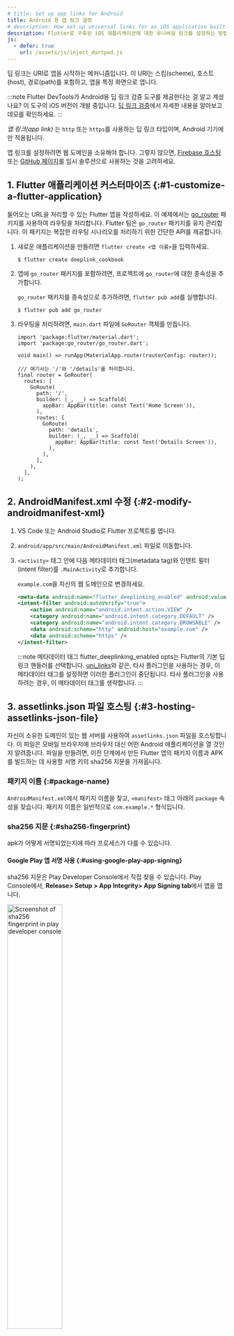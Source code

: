 ```yaml
---
# title: Set up app links for Android
title: Android 용 앱 링크 설정
# description: How set up universal links for an iOS application built with Flutter
description: Flutter로 구축된 iOS 애플리케이션에 대한 유니버설 링크를 설정하는 방법
js:
  - defer: true
    url: /assets/js/inject_dartpad.js
---
```


<?code-excerpt path-base="codelabs/deeplink_cookbook"?>

딥 링크는 URI로 앱을 시작하는 메커니즘입니다. 
이 URI는 스킴(scheme), 호스트(host), 경로(path)를 포함하고, 앱을 특정 화면으로 엽니다.

:::note
Flutter DevTools가 Android용 딥 링크 검증 도구를 제공한다는 걸 알고 계셨나요? 
이 도구의 iOS 버전이 개발 중입니다. 
[딥 링크 검증][Validate deep links]에서 자세한 내용을 알아보고 데모를 확인하세요.
:::

[Validate deep links]: /tools/devtools/deep-links

_앱 링크(app link)_ 는 `http` 또는 `https`를 사용하는 딥 링크 타입이며, Android 기기에만 적용됩니다.

앱 링크를 설정하려면 웹 도메인을 소유해야 합니다. 
그렇지 않으면, [Firebase 호스팅][Firebase Hosting] 또는 [GitHub 페이지][GitHub Pages]를 
임시 솔루션으로 사용하는 것을 고려하세요.

## 1. Flutter 애플리케이션 커스터마이즈 {:#1-customize-a-flutter-application}

들어오는 URL을 처리할 수 있는 Flutter 앱을 작성하세요. 
이 예제에서는 [go_router][] 패키지를 사용하여 라우팅을 처리합니다. 
Flutter 팀은 `go_router` 패키지를 유지 관리합니다. 
이 패키지는 복잡한 라우팅 시나리오를 처리하기 위한 간단한 API를 제공합니다.

1. 새로운 애플리케이션을 만들려면 `flutter create <앱 이름>`을 입력하세요.

    ```shell
    $ flutter create deeplink_cookbook
    ```

2. 앱에 `go_router` 패키지를 포함하려면, 프로젝트에 `go_router`에 대한 종속성을 추가합니다.

   `go_router` 패키지를 종속성으로 추가하려면, `flutter pub add`를 실행합니다.

    ```console
    $ flutter pub add go_router
    ```

3. 라우팅을 처리하려면, `main.dart` 파일에 `GoRouter` 객체를 만듭니다.

    <?code-excerpt "lib/main.dart"?>
    ```dartpad title="Flutter GoRouter hands-on example in DartPad" run="true"
    import 'package:flutter/material.dart';
    import 'package:go_router/go_router.dart';
    
    void main() => runApp(MaterialApp.router(routerConfig: router));
    
    /// 여기서는 '/'와 '/details'를 처리합니다.
    final router = GoRouter(
      routes: [
        GoRoute(
          path: '/',
          builder: (_, __) => Scaffold(
            appBar: AppBar(title: const Text('Home Screen')),
          ),
          routes: [
            GoRoute(
              path: 'details',
              builder: (_, __) => Scaffold(
                appBar: AppBar(title: const Text('Details Screen')),
              ),
            ),
          ],
        ),
      ],
    );
    ```

## 2. AndroidManifest.xml 수정 {:#2-modify-androidmanifest-xml}

1. VS Code 또는 Android Studio로 Flutter 프로젝트를 엽니다.
2. `android/app/src/main/AndroidManifest.xml` 파일로 이동합니다.
3. `<activity>` 태그 안에 다음 메타데이터 태그(metadata tag)와 
   인텐트 필터(intent filter)를 `.MainActivity`로 추가합니다.

   `example.com`을 자신의 웹 도메인으로 변경하세요.

    ```xml
    <meta-data android:name="flutter_deeplinking_enabled" android:value="true" />
    <intent-filter android:autoVerify="true">
        <action android:name="android.intent.action.VIEW" />
        <category android:name="android.intent.category.DEFAULT" />
        <category android:name="android.intent.category.BROWSABLE" />
        <data android:scheme="http" android:host="example.com" />
        <data android:scheme="https" />
    </intent-filter>
    ```
   
   :::note
   메타데이터 태그 flutter_deeplinking_enabled opts는 Flutter의 기본 딥링크 핸들러를 선택합니다. 
   [uni_links][]와 같은, 타사 플러그인을 사용하는 경우, 이 메타데이터 태그를 설정하면 이러한 플러그인이 중단됩니다. 
   타사 플러그인을 사용하려는 경우, 이 메타데이터 태그를 생략합니다.
   :::

## 3. assetlinks.json 파일 호스팅 {:#3-hosting-assetlinks-json-file}

자신이 소유한 도메인이 있는 웹 서버를 사용하여 `assetlinks.json` 파일을 호스팅합니다. 
이 파일은 모바일 브라우저에 브라우저 대신 어떤 Android 애플리케이션을 열 것인지 알려줍니다. 
파일을 만들려면, 이전 단계에서 만든 Flutter 앱의 패키지 이름과 APK를 빌드하는 데 사용할 서명 키의 sha256 지문을 가져옵니다.

### 패키지 이름 {:#package-name}

`AndroidManifest.xml`에서 패키지 이름을 찾고, 
`<manifest>` 태그 아래의 `package` 속성을 찾습니다. 
패키지 이름은 일반적으로 `com.example.*` 형식입니다.

### sha256 지문 {:#sha256-fingerprint}

apk가 어떻게 서명되었는지에 따라 프로세스가 다를 수 있습니다.

#### Google Play 앱 서명 사용 {:#using-google-play-app-signing}

sha256 지문은 Play Developer Console에서 직접 찾을 수 있습니다. 
Play Console에서, **Release> Setup > App Integrity> App Signing tab**에서 앱을 엽니다.

<img src="/assets/images/docs/cookbook/set-up-app-links-pdc-signing-key.png" alt="Screenshot of sha256 fingerprint in play developer console" width="50%" />

#### 로컬 키스토어 사용 {:#using-local-keystore}

키를 로컬에 저장하는 경우, 다음 명령을 사용하여 sha256을 생성할 수 있습니다.

```console
keytool -list -v -keystore <path-to-keystore>
```

### assetlinks.json {:#assetlinks-json}

호스팅된 파일은 다음과 유사해야 합니다.

```json
[{
  "relation": ["delegate_permission/common.handle_all_urls"],
  "target": {
    "namespace": "android_app",
    "package_name": "com.example.deeplink_cookbook",
    "sha256_cert_fingerprints":
    ["FF:2A:CF:7B:DD:CC:F1:03:3E:E8:B2:27:7C:A2:E3:3C:DE:13:DB:AC:8E:EB:3A:B9:72:A1:0E:26:8A:F5:EC:AF"]
  }
}]
```

1. `package_name` 값을 Android 애플리케이션 ID로 설정합니다.

2. sha256_cert_fingerprints를 이전 단계에서 얻은 값으로 설정합니다.

3. 다음과 유사한 URL에서 파일을 호스팅합니다.
   `<webdomain>/.well-known/assetlinks.json`

4. 브라우저가 이 파일에 액세스할 수 있는지 확인합니다.

:::note
여러 가지 플레이버가 있는 경우, 
sha256_cert_fingerprints 필드에 여러 sha256_cert_fingerprint 값을 가질 수 있습니다. 
sha256_cert_fingerprints 리스트에 추가하기만 하면 됩니다.
:::

## 테스트 {:#testing}

실제 기기나 에뮬레이터를 사용하여 앱 링크를 테스트할 수 있지만, 
먼저 기기에서 `flutter run`을 최소한 한 번 실행했는지 확인하세요. 
이렇게 하면 Flutter 애플리케이션이 설치되었는지 확인할 수 있습니다.

<img src="/assets/images/docs/cookbook/set-up-app-links-emulator-installed.png" alt="Emulator screenshot" width="50%" />

**앱 설정만** 테스트하려면, adb 명령을 사용하세요.

```console
adb shell 'am start -a android.intent.action.VIEW \
    -c android.intent.category.BROWSABLE \
    -d "http://<web-domain>/details"' \
    <package name>
```

:::note
이 명령은 웹 파일이 올바르게 호스팅되는지 여부를 테스트하지 않으며, 웹 파일이 표시되지 않더라도 앱을 실행합니다.
:::

**웹과 앱 설정을 모두** 테스트하려면, 웹 브라우저나 다른 앱을 통해 직접 링크를 클릭해야 합니다. 
한 가지 방법은 Google Doc을 만들고, 링크를 추가한 다음 탭하는 것입니다.

모든 것이 올바르게 설정되면, Flutter 애플리케이션이 시작되고 세부 정보 화면이 표시됩니다.

<img src="/assets/images/docs/cookbook/set-up-app-links-emulator-deeplinked.png" alt="Deeplinked Emulator screenshot" width="50%" />

## 부록 {:#appendix}

소스코드: [deeplink_cookbook][]

[deeplink_cookbook]: {{site.github}}/flutter/codelabs/tree/main/deeplink_cookbook
[Firebase Hosting]: {{site.firebase}}/docs/hosting
[go_router]: {{site.pub}}/packages/go_router
[GitHub Pages]: https://pages.github.com
[uni_links]: {{site.pub}}/packages/uni_links
[Signing the app]: /deployment/android#signing-the-app
